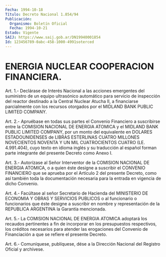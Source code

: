 ```yaml
---
Fecha: 1994-10-18
Título: Decreto Nacional 1.854/94
Publicación:
  Organismo: Boletín Oficial
  Fecha: 1994-10-21
Estado: Vigente
SAIJ: https://www.saij.gob.ar/DN19940001854
Id: 123456789-0abc-458-1000-4991soterced
---
```

# ENERGIA NUCLEAR COOPERACION FINANCIERA.

<a id="1"></a>
Art.  1.-  Declárase  de  Interés  Nacional  a  las  acciones emergentes  del suministro de un equipo ultrasónico automático para servicio de inspección  del  reactor destinado a la Central Nuclear Atucha II, a financiarse parcialmente  con  los  recursos otorgados por el MIDLAND BANK PUBLIC LIMITED COMPANY.

<a id="2"></a>
Art. 2.- Apruébase en todas sus partes el Convenio Financiero a suscribirse  entre  la  COMISION  NACIONAL  DE ENERGIA ATOMICA y el MIDLAND BANK PUBLIC LIMITED COMPANY, por un monto  del  equivalente en  DOLARES  ESTADOUNIDENSES  de  LIBRAS ESTERLINAS CUATRO MILLONES NOVECIENTOS NOVENTA Y UN MIL CUATROCIENTOS  CUATRO (LE. 4.991.404), cuyo  texto  en  idioma  inglés y su traducción al  español  forman parte integrante del presente Decreto como Anexo I.

<a id="3"></a>
Art.  3.-  Autorízase  al  Señor  Interventor  de  la COMISION NACIONAL DE ENERGIA ATOMICA, o a quien éste designe a suscribir  el CONVENIO  FINANCIERO  que se aprueba por el Artículo 2 del presente Decreto, como así también  toda  la documentación necesaria para la entrada en vigencia de dicho Convenio.

<a id="4"></a>
Art.  4.-  Facúltase  al  señor  Secretario  de  Hacienda  del MINISTERIO    DE  ECONOMIA  Y  OBRAS  Y  SERVICIOS  PUBLICOS  o  al funcionario o funcionarios  que  éste designe a suscribir en nombre y representación de la REPUBLICA ARGENTINA  la Garantía mencionada.

<a id="5"></a>
Art.  5.- La COMISION NACIONAL DE ENERGIA ATOMICA adoptará los recaudos pertinentes  a  fin  de  incorporar  en  los  presupuestos respectivos,  los  créditos necesarios para atender las erogaciones del Convenio de Financiación  a que se refiere el presente Decreto.

<a id="6"></a>
Art. 6.- Comuníquese, publíquese, dése a la Dirección Nacional del Registro Oficial y archívese.